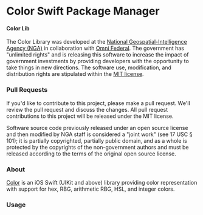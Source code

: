 # Color Swift Package Manager

#### Color Lib ####

The Color Library was developed at the [National Geospatial-Intelligence Agency (NGA)](http://www.nga.mil/) in collaboration with [Omni Federal](https://www.omnifederal.com/). The government has "unlimited rights" and is releasing this software to increase the impact of government investments by providing developers with the opportunity to take things in new directions. The software use, modification, and distribution rights are stipulated within the [MIT license](http://choosealicense.com/licenses/mit/).

### Pull Requests ###
If you'd like to contribute to this project, please make a pull request. We'll review the pull request and discuss the changes. All pull request contributions to this project will be released under the MIT license.

Software source code previously released under an open source license and then modified by NGA staff is considered a "joint work" (see 17 USC § 101); it is partially copyrighted, partially public domain, and as a whole is protected by the copyrights of the non-government authors and must be released according to the terms of the original open source license.

### About ###

[Color](http://ngageoint.github.io/color-spm/) is an iOS Swift (UIKit and above) library providing color representation with support for hex, RBG, arithmetic RBG, HSL, and integer colors.

### Usage ###
